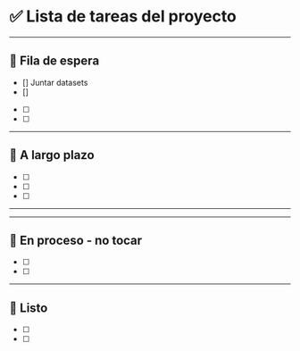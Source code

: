 # ✅ Lista de tareas del proyecto
---

## 🚀 Fila de espera
- [] Juntar datasets
- [] 
- [ ] 
- [ ] 

---

## 🧠 A largo plazo
- [ ] 
- [ ] 
- [ ] 

---

---

## 🧪 En proceso - no tocar
- [ ] 
- [ ] 

---

## 📝 Listo
- [ ] 
- [ ] 

